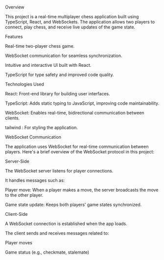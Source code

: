 Overview

This project is a real-time multiplayer chess application built using TypeScript, React, and WebSockets. The application allows two players to connect, play chess, and receive live updates of the game state.

Features

Real-time two-player chess game.

WebSocket communication for seamless synchronization.

Intuitive and interactive UI built with React.

TypeScript for type safety and improved code quality.

Technologies Used

React: Front-end library for building user interfaces.

TypeScript: Adds static typing to JavaScript, improving code maintainability.

WebSocket: Enables real-time, bidirectional communication between clients.

tailwind : For styling the application.


WebSocket Communication

The application uses WebSocket for real-time communication between players. Here's a brief overview of the WebSocket protocol in this project:

Server-Side

The WebSocket server listens for player connections.

It handles messages such as:

Player move: When a player makes a move, the server broadcasts the move to the other player.

Game state update: Keeps both players' game states synchronized.

Client-Side

A WebSocket connection is established when the app loads.

The client sends and receives messages related to:

Player moves

Game status (e.g., checkmate, stalemate)
